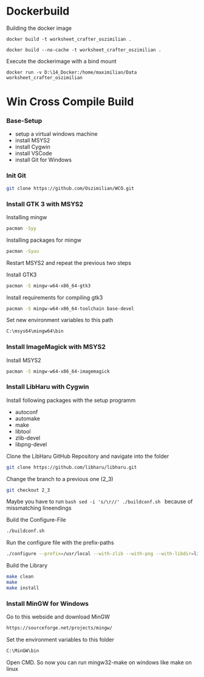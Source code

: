 # Dockerbuild #

Building the docker image 
```build
docker build -t worksheet_crafter_oszimilian .
```
```build
docker build --no-cache -t worksheet_crafter_oszimilian .
```

Execute the dockerimage with a bind mount
```build
docker run -v D:\14_Docker:/home/maximilian/Data worksheet_crafter_oszimilian
```


# Win Cross Compile Build #

### Base-Setup ###

* setup a virtual windows machine
* install MSYS2
* install Cygwin
* install VSCode
* install Git for Windows

### Init Git ###

```bash 
git clone https://github.com/Oszimilian/WCO.git
```

### Install GTK 3 with MSYS2 ###

Installing mingw
```bash
pacman -Syy
```
Installing packages for mingw
```bash
pacman -Syuu
```
Restart MSYS2 and repeat the previous two steps

Install GTK3
```bash
pacman -S mingw-w64-x86_64-gtk3
```
Install requirements for compiling gtk3
```bash
pacman -S mingw-w64-x86_64-toolchain base-devel
```

Set new environment variables to this path
```bash
C:\msys64\mingw64\bin
```

### Install ImageMagick with MSYS2 ###

Install MSYS2
```bash
pacman -S mingw-w64-x86_64-imagemagick
```

### Install LibHaru with Cygwin ###

Install following packages with the setup programm
* autoconf
* automake
* make
* libtool
* zlib-devel
* libpng-devel

Clone the LibHaru GitHub Repository and navigate into the folder
```bash
git clone https://github.com/libharu/libharu.git
```

Change the branch to a previous one (2_3) 
```bash
git checkout 2_3
```

Maybe you have to run 
    ```bash
    sed -i 's/\r//' ./buildconf.sh
    ```
because of missmatching lineendings

Build the Configure-File
```bash
./buildconf.sh
```

Run the configure file with the prefix-paths
```bash
./configure --prefix=/usr/local --with-zlib --with-png --with-libdir=lib
```

Build the Library
```bash
make clean
make
make install
```

### Install MinGW for Windows ###

Go to this webside and download MinGW
```bash
https://sourceforge.net/projects/mingw/
```

Set the environment variables to this folder
```bash
C:\MinGW\bin
```

Open CMD. So now you can run mingw32-make on windows like make on linux









